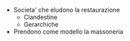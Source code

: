 - Societa' che eludono la restaurazione
	- Clandestine
	- Gerarchiche
- Prendono come modello la massoneria